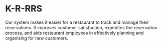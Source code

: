 # K-R-RRS
Our system makes it easier for a restaurant to track and manage their reservations. It improves customer satisfaction, expedites the reservation process, and aids restaurant employees in effectively planning and organising for new customers. 
